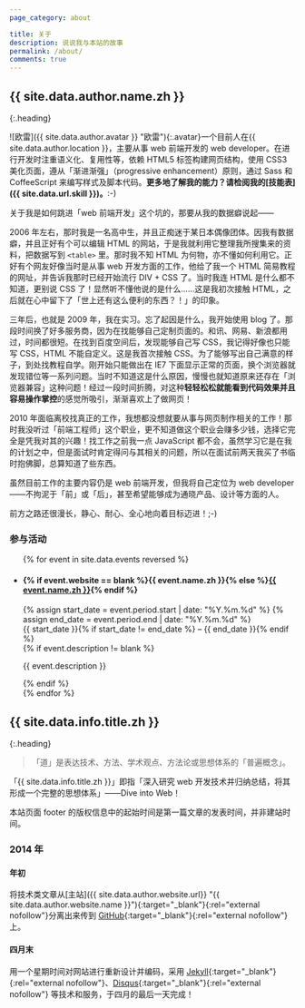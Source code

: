 ```yaml
---
page_category: about

title: 关于
description: 说说我与本站的故事
permalink: /about/
comments: true
---
```


## {{ site.data.author.name.zh }}
{:.heading}

![欧雷]({{ site.data.author.avatar }} "欧雷"){:.avatar}一个目前人在{{ site.data.author.location }}，主要从事 web 前端开发的 web developer。在进行开发时注重语义化、复用性等，依赖 HTML5 标签构建网页结构，使用 CSS3 美化页面，遵从「渐进渐强」（progressive enhancement）原则，通过 Sass 和 CoffeeScript 来编写样式及脚本代码。**更多地了解我的能力？请检阅我的[技能表]({{ site.data.url.skill }})。**:-)

关于我是如何跳进「web 前端开发」这个坑的，那要从我的数据癖说起——

2006 年左右，那时我是一名高中生，并且正痴迷于某日本偶像团体。因我有数据癖，并且正好有个可以编辑 HTML 的网站，于是我就利用它整理我所搜集来的资料，把数据写到 `<table>` 里。那时我不知 HTML 为何物，亦不懂如何利用它。正好有个网友好像当时是从事 web 开发方面的工作，他给了我一个 HTML 简易教程的网址，并告诉我那时已经开始流行 DIV + CSS 了。当时我连 HTML 是什么都不知道，更别说 CSS 了！显然听不懂他说的是什么……这是我初次接触 HTML，之后就在心中留下了「世上还有这么便利的东西？！」的印象。

三年后，也就是 2009 年，我在实习。忘了起因是什么，我开始使用 blog 了。那段时间换了好多服务商，因为在找能够自己定制页面的。和讯、网易、新浪都用过，时间都很短。在找到百度空间后，发现能够自己写 CSS，我记得好像也只能写 CSS，HTML 不能自定义。这是我首次接触 CSS。为了能够写出自己满意的样子，到处找教程自学。刚开始只能做出在 IE7 下面显示正常的页面，换个浏览器就发现错位等一系列问题。当时不知道这是什么原因，慢慢也就知道原来还存在「浏览器兼容」这种问题！经过一段时间折腾，对这种**轻轻松松就能看到代码效果并且容易操作掌控**的感觉所吸引，渐渐喜欢上了做网页！

2010 年面临离校找真正的工作，我想都没想就要从事与网页制作相关的工作！那时我没听过「前端工程师」这个职业，更不知道做这个职业会赚多少钱，选择它完全是凭我对其的兴趣！找工作之前我一点 JavaScript 都不会，虽然学习它是在我的计划之中，但是面试时肯定得问与其相关的问题，所以在面试前两天我买了书临时抱佛脚，总算知道了些东西。

虽然目前工作的主要内容仍是 web 前端开发，但我将自己定位为 web developer——不拘泥于「前」或「后」，甚至希望能够成为通晓产品、设计等方面的人。

前方之路还很漫长，静心、耐心、全心地向着目标迈进！;-)

### 参与活动

<ul class="events">
  {% for event in site.data.events reversed %}
    <li class="event">
      <h4 class="event_name">{% if event.website == blank %}{{ event.name.zh }}{% else %}<a href="{{ event.website }}" target="_blank" rel="external nofollow">{{ event.name.zh }}</a>{% endif %}</h4>
      {% assign start_date = event.period.start | date: "%Y.%m.%d" %}
      {% assign end_date = event.period.end | date: "%Y.%m.%d" %}
      <div class="event_period"><time datetime="{{ event.period.start | date: '%Y-%m-%d' }}">{{ start_date }}</time>{% if start_date != end_date %} – <time datetime="{{ event.period.end | date: '%Y-%m-%d' }}">{{ end_date }}</time>{% endif %}</div>
      {% if event.description != blank %}
        <p class="event_desc">{{ event.description }}</p>
      {% endif %}
      <!--<span>{{ event.location.place }}（<a href="{{ event.location.map }}" target="_blank" rel="external nofollow">查看地图</a>）</span>-->
    </li>
  {% endfor %}
</ul>

## {{ site.data.info.title.zh }}
{:.heading}

> 「道」是表达技术、方法、学术观点、方法论或思想体系的「普遍概念」。

「{{ site.data.info.title.zh }}」即指「深入研究 web 开发技术并归纳总结，将其形成一个完整的思想体系」——Dive into Web！

本站页面 footer 的版权信息中的起始时间是第一篇文章的发表时间，并非建站时间。

### 2014 年

#### 年初

将技术类文章从[主站]({{ site.data.author.website.url}} "{{ site.data.author.website.name }}"){:target="_blank"}{:rel="external nofollow"}分离出来传到 [GitHub](https://github.com/ourai){:target="_blank"}{:rel="external nofollow"} 上。

#### 四月末

用一个星期时间对网站进行重新设计并编码，采用 [Jekyll](http://jekyllrb.com/ "Jekyll"){:target="_blank"}{:rel="external nofollow"}、[Disqus](http://disqus.com/ "Disqus"){:target="_blank"}{:rel="external nofollow"} 等技术和服务，于四月的最后一天完成！
